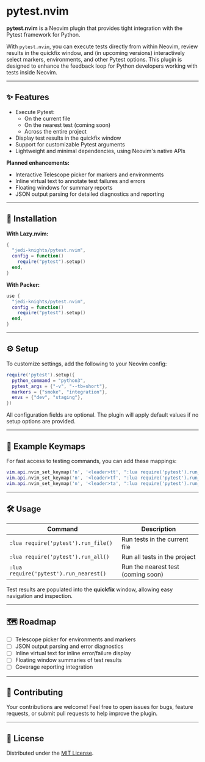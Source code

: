 # pytest.nvim

**pytest.nvim** is a Neovim plugin that provides tight integration with the Pytest framework for Python.

With `pytest.nvim`, you can execute tests directly from within Neovim, review results in the quickfix window, and (in upcoming versions) interactively select markers, environments, and other Pytest options. This plugin is designed to enhance the feedback loop for Python developers working with tests inside Neovim.

---

## ✨ Features

- Execute Pytest:
  - On the current file
  - On the nearest test (coming soon)
  - Across the entire project
- Display test results in the quickfix window
- Support for customizable Pytest arguments
- Lightweight and minimal dependencies, using Neovim's native APIs

**Planned enhancements:**

- Interactive Telescope picker for markers and environments
- Inline virtual text to annotate test failures and errors
- Floating windows for summary reports
- JSON output parsing for detailed diagnostics and reporting

---

## 🚀 Installation

**With Lazy.nvim:**

```lua
{
  "jedi-knights/pytest.nvim",
  config = function()
    require("pytest").setup()
  end,
}
```

**With Packer:**

```lua
use {
  "jedi-knights/pytest.nvim",
  config = function()
    require("pytest").setup()
  end,
}
```

---

## ⚙️ Setup

To customize settings, add the following to your Neovim config:

```lua
require('pytest').setup({
  python_command = "python3",
  pytest_args = {"-v", "--tb=short"},
  markers = {"smoke", "integration"},
  envs = {"dev", "staging"},
})
```

All configuration fields are optional. The plugin will apply default values if no setup options are provided.

---

## 🔑 Example Keymaps

For fast access to testing commands, you can add these mappings:

```lua
vim.api.nvim_set_keymap('n', '<leader>tt', ":lua require('pytest').run_nearest()<CR>", { noremap = true, silent = true })
vim.api.nvim_set_keymap('n', '<leader>tf', ":lua require('pytest').run_file()<CR>", { noremap = true, silent = true })
vim.api.nvim_set_keymap('n', '<leader>ta', ":lua require('pytest').run_all()<CR>", { noremap = true, silent = true })
```

---

## 🛠 Usage

| Command                                  | Description                           |
|------------------------------------------|---------------------------------------|
| `:lua require('pytest').run_file()`      | Run tests in the current file         |
| `:lua require('pytest').run_all()`       | Run all tests in the project          |
| `:lua require('pytest').run_nearest()`   | Run the nearest test (coming soon)    |

Test results are populated into the **quickfix** window, allowing easy navigation and inspection.

---

## 🗺 Roadmap

- [ ] Telescope picker for environments and markers
- [ ] JSON output parsing and error diagnostics
- [ ] Inline virtual text for inline error/failure display
- [ ] Floating window summaries of test results
- [ ] Coverage reporting integration

---

## 💬 Contributing

Your contributions are welcome! Feel free to open issues for bugs, feature requests, or submit pull requests to help improve the plugin.

---

## 📜 License

Distributed under the [MIT License](LICENSE).
